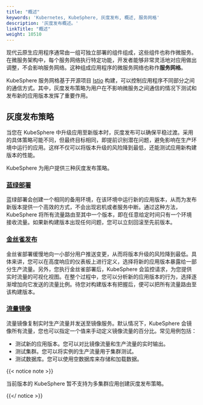 ```yaml
---
title: "概述"
keywords: 'Kubernetes, KubeSphere, 灰度发布, 概述, 服务网格'
description: '灰度发布概述。'
linkTitle: "概述"
weight: 10510
---
```


现代云原生应用程序通常由一组可独立部署的组件组成，这些组件也称作微服务。在微服务架构中，每个服务网络执行特定功能，开发者能够非常灵活地对应用做出调整，不会影响服务网络。这种组成应用程序的微服务网络也称作**服务网格**。

KubeSphere 服务网格基于开源项目 [Istio](https://istio.io/) 构建，可以控制应用程序不同部分之间的通信方式。其中，灰度发布策略为用户在不影响微服务之间通信的情况下测试和发布新的应用版本发挥了重要作用。

## 灰度发布策略

当您在 KubeSphere 中升级应用至新版本时，灰度发布可以确保平稳过渡。采用的具体策略可能不同，但最终目标相同，即提前识别潜在问题，避免影响在生产环境中运行的应用。这样不仅可以将版本升级的风险降到最低，还能测试应用新构建版本的性能。

KubeSphere 为用户提供三种灰度发布策略。

### [蓝绿部署](../blue-green-deployment/)

蓝绿部署会创建一个相同的备用环境，在该环境中运行新的应用版本，从而为发布新版本提供一个高效的方式，不会出现宕机或者服务中断。通过这种方法，KubeSphere 将所有流量路由至其中一个版本，即在任意给定时间只有一个环境接收流量。如果新构建版本出现任何问题，您可以立刻回滚至先前版本。

### [金丝雀发布](../canary-release/)

金丝雀部署缓慢地向一小部分用户推送变更，从而将版本升级的风险降到最低。具体来讲，您可以在高度响应的仪表板上进行定义，选择将新的应用版本暴露给一部分生产流量。另外，您执行金丝雀部署后，KubeSphere 会监控请求，为您提供实时流量的可视化视图。在整个过程中，您可以分析新的应用版本的行为，选择逐渐增加向它发送的流量比例。待您对构建版本有把握后，便可以把所有流量路由至该构建版本。

### [流量镜像](../traffic-mirroring/)

流量镜像复制实时生产流量并发送至镜像服务。默认情况下，KubeSphere 会镜像所有流量，您也可以指定一个值来手动定义镜像流量的百分比。常见用例包括：

- 测试新的应用版本。您可以对比镜像流量和生产流量的实时输出。
- 测试集群。您可以将实例的生产流量用于集群测试。
- 测试数据库。您可以使用空数据库来存储和加载数据。

{{< notice note >}}

当前版本的 KubeSphere 暂不支持为多集群应用创建灰度发布策略。

{{</ notice >}} 